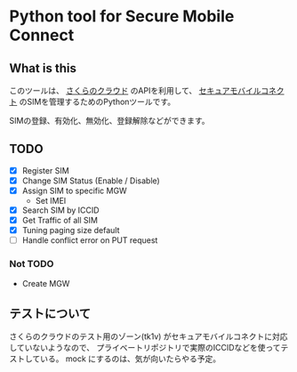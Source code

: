 # Python tool for Secure Mobile Connect

## What is this

このツールは、 [さくらのクラウド](https://cloud.sakura.ad.jp/) のAPIを利用して、
[セキュアモバイルコネクト](https://www.sakura.ad.jp/services/sim/) のSIMを管理するためのPythonツールです。

SIMの登録、有効化、無効化、登録解除などができます。

## TODO

* [x] Register SIM
* [x] Change SIM Status (Enable / Disable)
* [x] Assign SIM to specific MGW
  * Set IMEI
* [x] Search SIM by ICCID
* [x] Get Traffic of all SIM
* [x] Tuning paging size default
* [ ] Handle conflict error on PUT request

### **Not** TODO

* Create MGW

## テストについて

さくらのクラウドのテスト用のゾーン(tk1v) がセキュアモバイルコネクトに対応していないようなので、
プライベートリポジトリで実際のICCIDなどを使ってテストしている。
mock にするのは、気が向いたらやる予定。
